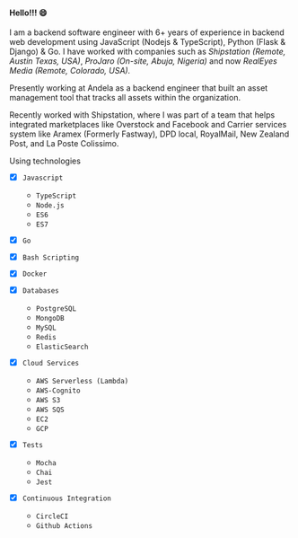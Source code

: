 #### Hello!!! 😄

I am a backend software engineer with 6+ years of experience in  backend web development using JavaScript (Nodejs & TypeScript), Python (Flask & Django) & Go. I have worked with companies such as *Shipstation (Remote, Austin Texas, USA)*, *ProJaro (On-site, Abuja, Nigeria)* and now *RealEyes Media (Remote, Colorado, USA).*


Presently working at Andela as a backend engineer that built an asset management tool that tracks all assets within the organization.

Recently worked with Shipstation, where I was part of a team that helps integrated marketplaces like Overstock and Facebook and Carrier services system like Aramex (Formerly Fastway), DPD local, RoyalMail, New Zealand Post, and La Poste Colissimo.

Using technologies
- [x] `Javascript`
    - `TypeScript`
    - `Node.js`
    - `ES6`
    - `ES7`
 
- [x] `Go`

- [X] `Bash Scripting`
- [X] `Docker`
   
- [x] `Databases`
    - `PostgreSQL`
    - `MongoDB`
    - `MySQL`
    - `Redis`
    - `ElasticSearch`
   
- [X] `Cloud Services`
    - `AWS Serverless (Lambda)`
    - `AWS-Cognito`
    - `AWS S3`
    - `AWS SQS`
    - `EC2`
    - `GCP`
  
- [x] `Tests`
    - `Mocha`
    - `Chai`
    - `Jest`
   
- [X] `Continuous Integration`
    - `CircleCI`
    - `Github Actions`

<!--
**QUDUSKUNLE/QUDUSKUNLE** is a ✨ _special_ ✨ repository because its `README.md` (this file) appears on your GitHub profile.

Here are some ideas to get you started:

- 🔭 I’m currently working on ...
- 🌱 I’m currently learning ...
- 👯 I’m looking to collaborate on ...
- 🤔 I’m looking for help with ...
- 💬 Ask me about ...
- 📫 How to reach me: ...
- 😄 Pronouns: ...
- ⚡ Fun fact: ...
-->
